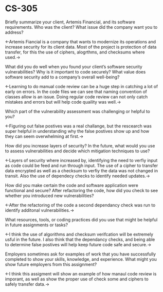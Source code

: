 # CS-305

Briefly summarize your client, Artemis Financial, and its software requirements. Who was the client? What issue did the company want you to address?

<-Artemis Fiancial is a company that wants to modernize its operations and increase security for its client data. Most of the project is protection of data transfer, for this the use of ciphers, alogrthms, and checksums where used.->

What did you do well when you found your client’s software security vulnerabilities? Why is it important to code securely? What value does software security add to a company’s overall well-being?

<-Learning to do manual code review can be a huge step in catching a lot of early on errors. In the code files we can see that naming convention of classes allow is an issue. Doing regular code review can not only catch mistakes and errors but will help code quaility was well.-> 

Which part of the vulnerability assessment was challenging or helpful to you?

<-Figuring out false postives was a real challange, but the rescearch was super helpful in understanding why the false postives show up and how they can seem overwhelming at first.->

How did you increase layers of security? In the future, what would you use to assess vulnerabilities and decide which mitigation techniques to use?

<-Layers of security where increased by, identifying the need to verfiy input as code could be feed and run through input. The use of a cipher to transfer data encrypted as well as a checksum to verfiy the data was not changed in transit. Also the use of dependecy checks to identify needed updates.->

How did you make certain the code and software application were functional and secure? After refactoring the code, how did you check to see whether you introduced new vulnerabilities?

<-After the refactoring of the code a second dependancy check was run to identify additonal vulnerabilities.->

What resources, tools, or coding practices did you use that might be helpful in future assignments or tasks?

<-I think the use of algorithms and checksum verifcation will be extremely usful in the future. I also think that the dependancy checks, and being able to determine false postives will help keep future code safe and secure.->

Employers sometimes ask for examples of work that you have successfully completed to show your skills, knowledge, and experience. What might you show future employers from this assignment? 

<-I think this assigment will show an example of how manaul code review is imporant, as well as show the proper use of check some and ciphers to safely transfer data.->
